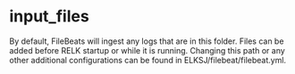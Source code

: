 # input_files

By default, FileBeats will ingest any logs that are in this folder. Files can be added before RELK startup or while it is running. Changing this path or any other additional configurations can be found in ELKSJ/filebeat/filebeat.yml.